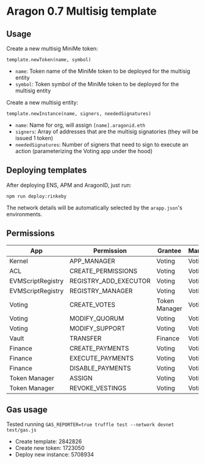 # Aragon 0.7 Multisig template

## Usage

Create a new multisig MiniMe token:

```
template.newToken(name, symbol)
```

- `name`: Token name of the MiniMe token to be deployed for the multisig entity
- `symbol`: Token symbol of the MiniMe token to be deployed for the multisig entity

Create a new multisig entity:

```
template.newInstance(name, signers, neededSignatures)
```

- `name`: Name for org, will assign `[name].aragonid.eth`
- `signers`: Array of addresses that are the multisig signatories (they will be issued 1 token)
- `neededSignatures`: Number of signers that need to sign to execute an action (parameterizing the Voting app under the hood)

## Deploying templates

After deploying ENS, APM and AragonID, just run:

```
npm run deploy:rinkeby
```

The network details will be automatically selected by the `arapp.json`'s environments.

## Permissions

| App               | Permission            | Grantee       | Manager |
|-------------------|-----------------------|---------------|---------|
| Kernel            | APP_MANAGER           | Voting        | Voting  |
| ACL               | CREATE_PERMISSIONS    | Voting        | Voting  |
| EVMScriptRegistry | REGISTRY_ADD_EXECUTOR | Voting        | Voting  |
| EVMScriptRegistry | REGISTRY_MANAGER      | Voting        | Voting  |
| Voting            | CREATE_VOTES          | Token Manager | Voting  |
| Voting            | MODIFY_QUORUM         | Voting        | Voting  |
| Voting            | MODIFY_SUPPORT        | Voting        | Voting  |
| Vault             | TRANSFER              | Finance       | Voting  |
| Finance           | CREATE_PAYMENTS       | Voting        | Voting  |
| Finance           | EXECUTE_PAYMENTS      | Voting        | Voting  |
| Finance           | DISABLE_PAYMENTS      | Voting        | Voting  |
| Token Manager     | ASSIGN                | Voting        | Voting  |
| Token Manager     | REVOKE_VESTINGS       | Voting        | Voting  |

## Gas usage

Tested running `GAS_REPORTER=true truffle test --network devnet test/gas.js`

- Create template:     2842826
- Create new token:    1723050
- Deploy new instance: 5708934
